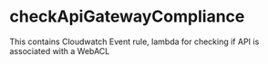 # checkApiGatewayCompliance
This contains Cloudwatch Event rule, lambda for checking if API is associated with a WebACL
